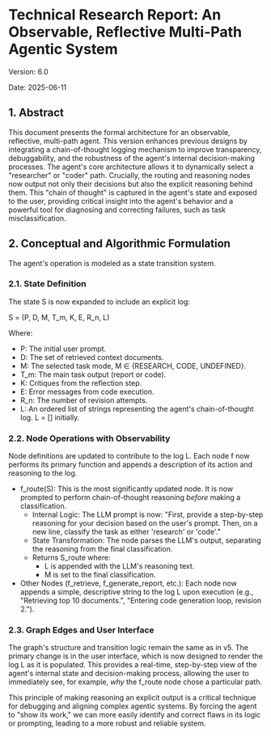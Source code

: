 # **Technical Research Report: An Observable, Reflective Multi-Path Agentic System**

Version: 6.0

Date: 2025-06-11

## **1\. Abstract**

This document presents the formal architecture for an observable, reflective, multi-path agent. This version enhances previous designs by integrating a chain-of-thought logging mechanism to improve transparency, debuggability, and the robustness of the agent's internal decision-making processes. The agent's core architecture allows it to dynamically select a "researcher" or "coder" path. Crucially, the routing and reasoning nodes now output not only their decisions but also the explicit reasoning behind them. This "chain of thought" is captured in the agent's state and exposed to the user, providing critical insight into the agent's behavior and a powerful tool for diagnosing and correcting failures, such as task misclassification.

## **2\. Conceptual and Algorithmic Formulation**

The agent's operation is modeled as a state transition system.

### **2.1. State Definition**

The state S is now expanded to include an explicit log:

S \= (P, D, M, T\_m, K, E, R\_n, L)

Where:

* P: The initial user prompt.  
* D: The set of retrieved context documents.  
* M: The selected task mode, M ∈ {RESEARCH, CODE, UNDEFINED}.  
* T\_m: The main task output (report or code).  
* K: Critiques from the reflection step.  
* E: Error messages from code execution.  
* R\_n: The number of revision attempts.  
* L: An ordered list of strings representing the agent's chain-of-thought log. L \= \[\] initially.

### **2.2. Node Operations with Observability**

Node definitions are updated to contribute to the log L. Each node f now performs its primary function and appends a description of its action and reasoning to the log.

* f\_route(S): This is the most significantly updated node. It is now prompted to perform chain-of-thought reasoning *before* making a classification.  
  * Internal Logic: The LLM prompt is now: "First, provide a step-by-step reasoning for your decision based on the user's prompt. Then, on a new line, classify the task as either 'research' or 'code'."  
  * State Transformation: The node parses the LLM's output, separating the reasoning from the final classification.  
  * Returns S\_route where:  
    * L is appended with the LLM's reasoning text.  
    * M is set to the final classification.  
* Other Nodes (f\_retrieve, f\_generate\_report, etc.): Each node now appends a simple, descriptive string to the log L upon execution (e.g., "Retrieving top 10 documents.", "Entering code generation loop, revision 2.").

### **2.3. Graph Edges and User Interface**

The graph's structure and transition logic remain the same as in v5. The primary change is in the user interface, which is now designed to render the log L as it is populated. This provides a real-time, step-by-step view of the agent's internal state and decision-making process, allowing the user to immediately see, for example, *why* the f\_route node chose a particular path.

This principle of making reasoning an explicit output is a critical technique for debugging and aligning complex agentic systems. By forcing the agent to "show its work," we can more easily identify and correct flaws in its logic or prompting, leading to a more robust and reliable system.

